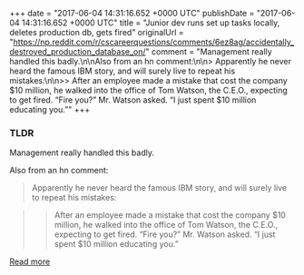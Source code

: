 +++
date = "2017-06-04 14:31:16.652 +0000 UTC"
publishDate = "2017-06-04 14:31:16.652 +0000 UTC"
title = "Junior dev runs set up tasks locally, deletes production db, gets fired"
originalUrl = "https://np.reddit.com/r/cscareerquestions/comments/6ez8ag/accidentally_destroyed_production_database_on/"
comment = "Management really handled this badly.\n\nAlso from an hn comment:\n\n> Apparently he never heard the  famous IBM story, and will surely live to repeat his mistakes:\n\n>> After an employee made a mistake that cost the company $10 million, he walked into the office of Tom Watson, the C.E.O., expecting to get fired. “Fire you?” Mr. Watson asked. “I just spent $10 million educating you.”"
+++

### TLDR

Management really handled this badly.

Also from an hn comment:

> Apparently he never heard the  famous IBM story, and will surely live to repeat his mistakes:

>> After an employee made a mistake that cost the company $10 million, he walked into the office of Tom Watson, the C.E.O., expecting to get fired. “Fire you?” Mr. Watson asked. “I just spent $10 million educating you.”

[Read more](https://np.reddit.com/r/cscareerquestions/comments/6ez8ag/accidentally_destroyed_production_database_on/)

